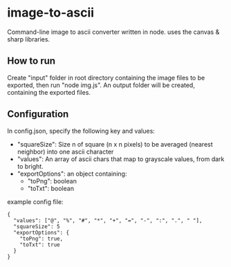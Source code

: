 # image-to-ascii

Command-line image to ascii converter written in node. uses the canvas & sharp libraries.

## How to run

Create "input" folder in root directory containing the image files to be exported, then run "node img.js".
An output folder will be created, containing the exported files.

## Configuration

In config.json, specify the following key and values:

- "squareSize": Size n of square (n x n pixels) to be averaged (nearest neighbor) into one ascii character
- "values": An array of ascii chars that map to grayscale values, from dark to bright.
- "exportOptions": an object containing:
  - "toPng": boolean
  - "toTxt": boolean

example config file:

```
{
  "values": ["@", "%", "#", "*", "+", "=", "-", ":", ".", " "],
  "squareSize": 5
  "exportOptions": {
    "toPng": true,
    "toTxt": true
  }
}
```
